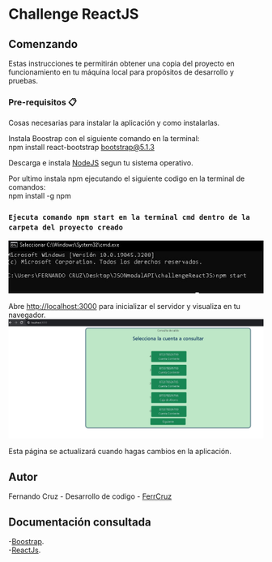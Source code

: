 # Challenge ReactJS

## Comenzando

Estas instrucciones te permitirán obtener una copia del proyecto en funcionamiento en tu máquina local para propósitos de desarrollo y pruebas.

### Pre-requisitos 📋

Cosas necesarias para instalar la aplicación y como instalarlas.

Instala Boostrap con el siguiente comando en la terminal:\
     npm install react-bootstrap bootstrap@5.1.3

Descarga e instala [NodeJS](https://nodejs.org/en/download) segun tu sistema operativo.

Por ultimo instala npm ejecutando el siguiente codigo en la terminal de comandos:\
     npm install -g npm

### `Ejecuta comando npm start en la terminal cmd dentro de la carpeta del proyecto creado`
![Alt text](/img/npmStart.jpg)

Abre [http://localhost:3000](http://localhost:3000) para inicializar el servidor y visualiza en tu navegador.
![Alt text](/img/localhost3000.jpg)

Esta página se actualizará cuando hagas cambios en la aplicación.

## Autor
Fernando Cruz - Desarrollo de codigo - [FerrCruz](https://github.com/FerrCruz)

## Documentación consultada
-[Boostrap](https://getbootstrap.com/docs/4.1/getting-started/introduction/).\
-[ReactJs](https://legacy.reactjs.org/docs/getting-started.html).
